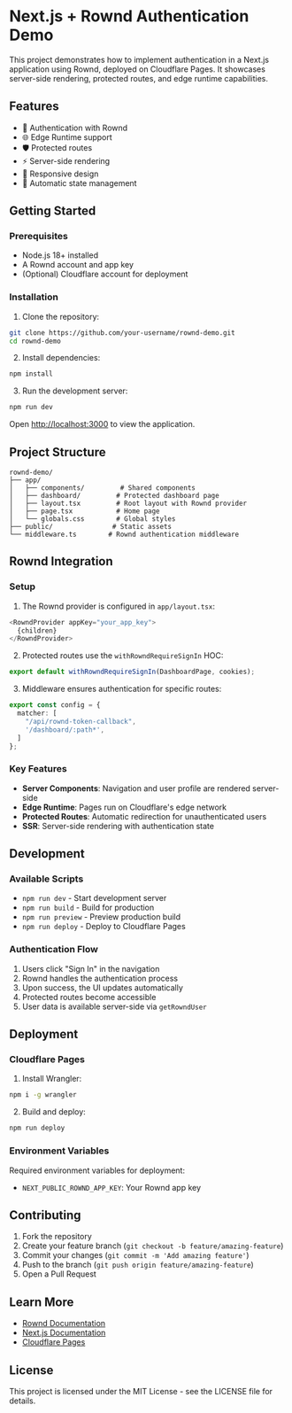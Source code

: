 # Next.js + Rownd Authentication Demo

This project demonstrates how to implement authentication in a Next.js application using Rownd, deployed on Cloudflare Pages. It showcases server-side rendering, protected routes, and edge runtime capabilities.

## Features

- 🔐 Authentication with Rownd
- 🌐 Edge Runtime support
- 🛡️ Protected routes
- ⚡ Server-side rendering
- 📱 Responsive design
- 🔄 Automatic state management

## Getting Started

### Prerequisites

- Node.js 18+ installed
- A Rownd account and app key
- (Optional) Cloudflare account for deployment

### Installation

1. Clone the repository:
```bash
git clone https://github.com/your-username/rownd-demo.git
cd rownd-demo
```

2. Install dependencies:
```bash
npm install
```

3. Run the development server:
```bash
npm run dev
```

Open [http://localhost:3000](http://localhost:3000) to view the application.

## Project Structure

```
rownd-demo/
├── app/
│   ├── components/         # Shared components
│   ├── dashboard/         # Protected dashboard page
│   ├── layout.tsx         # Root layout with Rownd provider
│   ├── page.tsx           # Home page
│   └── globals.css        # Global styles
├── public/               # Static assets
└── middleware.ts        # Rownd authentication middleware
```

## Rownd Integration

### Setup

1. The Rownd provider is configured in `app/layout.tsx`:
```typescript
<RowndProvider appKey="your_app_key">
  {children}
</RowndProvider>
```

2. Protected routes use the `withRowndRequireSignIn` HOC:
```typescript
export default withRowndRequireSignIn(DashboardPage, cookies);
```

3. Middleware ensures authentication for specific routes:
```typescript
export const config = {
  matcher: [
    "/api/rownd-token-callback",
    '/dashboard/:path*',
  ]
};
```

### Key Features

- **Server Components**: Navigation and user profile are rendered server-side
- **Edge Runtime**: Pages run on Cloudflare's edge network
- **Protected Routes**: Automatic redirection for unauthenticated users
- **SSR**: Server-side rendering with authentication state

## Development

### Available Scripts

- `npm run dev` - Start development server
- `npm run build` - Build for production
- `npm run preview` - Preview production build
- `npm run deploy` - Deploy to Cloudflare Pages

### Authentication Flow

1. Users click "Sign In" in the navigation
2. Rownd handles the authentication process
3. Upon success, the UI updates automatically
4. Protected routes become accessible
5. User data is available server-side via `getRowndUser`

## Deployment

### Cloudflare Pages

1. Install Wrangler:
```bash
npm i -g wrangler
```

2. Build and deploy:
```bash
npm run deploy
```

### Environment Variables

Required environment variables for deployment:
- `NEXT_PUBLIC_ROWND_APP_KEY`: Your Rownd app key

## Contributing

1. Fork the repository
2. Create your feature branch (`git checkout -b feature/amazing-feature`)
3. Commit your changes (`git commit -m 'Add amazing feature'`)
4. Push to the branch (`git push origin feature/amazing-feature`)
5. Open a Pull Request

## Learn More

- [Rownd Documentation](https://docs.rownd.io)
- [Next.js Documentation](https://nextjs.org/docs)
- [Cloudflare Pages](https://pages.cloudflare.com)

## License

This project is licensed under the MIT License - see the LICENSE file for details.

